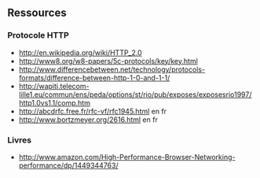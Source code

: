 Ressources
---------------------

### Protocole HTTP ###

- http://en.wikipedia.org/wiki/HTTP_2.0
- http://www8.org/w8-papers/5c-protocols/key/key.html
- http://www.differencebetween.net/technology/protocols-formats/difference-between-http-1-0-and-1-1/
- http://wapiti.telecom-lille1.eu/commun/ens/peda/options/st/rio/pub/exposes/exposesrio1997/http1.0vs1.1/comp.htm
- http://abcdrfc.free.fr/rfc-vf/rfc1945.html en fr
- http://www.bortzmeyer.org/2616.html en fr

### Livres ###
- http://www.amazon.com/High-Performance-Browser-Networking-performance/dp/1449344763/
